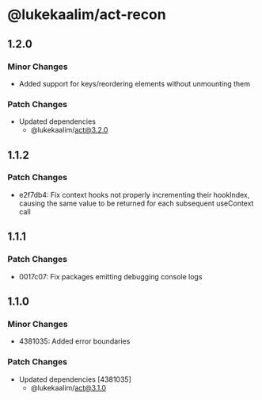 # @lukekaalim/act-recon

## 1.2.0

### Minor Changes

- Added support for keys/reordering elements without unmounting them

### Patch Changes

- Updated dependencies
  - @lukekaalim/act@3.2.0

## 1.1.2

### Patch Changes

- e2f7db4: Fix context hooks not properly incrementing their hookIndex, causing the same value to be returned for each subsequent useContext call

## 1.1.1

### Patch Changes

- 0017c07: Fix packages emitting debugging console logs

## 1.1.0

### Minor Changes

- 4381035: Added error boundaries

### Patch Changes

- Updated dependencies [4381035]
  - @lukekaalim/act@3.1.0
